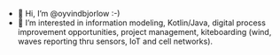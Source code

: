 - 👋 Hi, I’m @oyvindbjorlow :-)
- 👀 I’m interested in information modeling, Kotlin/Java, digital process improvement opportunities, project management, kiteboarding (wind, waves reporting thru sensors, IoT and cell networks).

<!---
oyvindbjorlow/oyvindbjorlow is a ✨ special ✨ repository because its `README.md` (this file) appears on your GitHub profile.
You can click the Preview link to take a look at your changes.
--->
